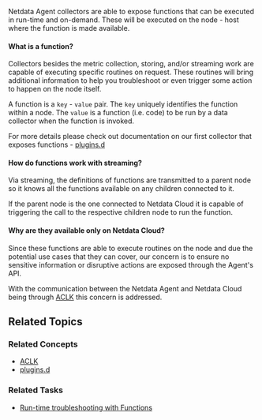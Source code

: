 <!--
title: "Netdata Functions"
sidebar_label: "Netdata Functions"
custom_edit_url: "https://github.com/netdata/netdata/blob/master/docs/concepts/guided-troubleshooting/netdata-functions.md"
sidebar_position: "2800"
learn_status: "Published"
learn_topic_type: "Concepts"
learn_rel_path: "Concepts/Guided Troubleshooting"
learn_docs_purpose: "Present the Netdata Functions what these are and why they should be used."
-->

Netdata Agent collectors are able to expose functions that can be executed in run-time and on-demand. These will be
executed on the node - host where the function is made
available.

#### What is a function?

Collectors besides the metric collection, storing, and/or streaming work are capable of executing specific routines on
request. These routines will bring additional information
to help you troubleshoot or even trigger some action to happen on the node itself.

A function is a  `key`  -  `value`  pair. The  `key`  uniquely identifies the function within a node. The  `value`  is a
function (i.e. code) to be run by a data collector when
the function is invoked.

For more details please check out documentation on our first collector that exposes
functions - [plugins.d](/docs/nightly/references/collectors-references/plugins.d/#function)

#### How do functions work with streaming?

Via streaming, the definitions of functions are transmitted to a parent node so it knows all the functions available on
any children connected to it.

If the parent node is the one connected to Netdata Cloud it is capable of triggering the call to the respective children
node to run the function.

#### Why are they available only on Netdata Cloud?

Since these functions are able to execute routines on the node and due the potential use cases that they can cover, our
concern is to ensure no sensitive
information or disruptive actions are exposed through the Agent's API.

With the communication between the Netdata Agent and Netdata Cloud being
through [ACLK](https://github.com/netdata/netdata/blob/master/docs/concepts/netdata-agent/aclk.md#ACLK) this
concern is addressed.

## Related Topics

### **Related Concepts**

- [ACLK](https://github.com/netdata/netdata/blob/master/docs/concepts/netdata-agent/aclk.md)
- [plugins.d](https://github.com/netdata/netdata/tree/master/collectors/plugins.d)

### Related Tasks

- [Run-time troubleshooting with Functions](docs/nightly/tasks/operations/runtime-troubleshootting-with-function)
